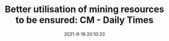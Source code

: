 ---
"title": "Better utilisation of mining resources to be ensured: CM - Daily Times"
"date": "2021-9-18 20:10:33"
"feed_name": "GOOGLENEWSMINING"
"feed_website": "https://news.google.com/search?q=mining%2Bincident&hl=en-US&gl=US&ceid=US:en"
"feed_rss": "https://news.google.com/rss/search?q=mining%2Bincident&hl=en-US&gl=US&ceid=US:en"
"link": "https://dailytimes.com.pk/818097/better-utilisation-of-mining-resources-to-be-ensured-cm/"
"file": "_posts/2021-1-1-23321bc47816b34e9de3eb5af14ae1b1abe8295d.md"
"accident": "0"
"drilling": "0"
"dead": "0"
"injured": "0"
"where": "unknown site"
---